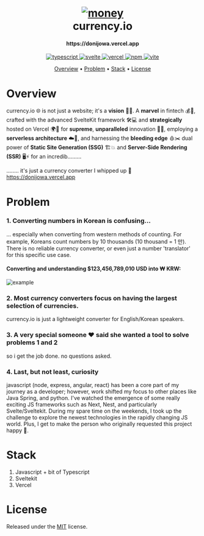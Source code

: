 <h1 align="center">
  <br>
    <a href="https://github.com/euisungkang/currency.io"><img src="https://media1.tenor.com/m/-OATBuvUe60AAAAC/money-sniff.gif" alt="money"></a>
  <br>
  currency.io
</h1>

<h4 align="center">https://donijowa.vercel.app</h4>

<p align="center">
  <a href="https://www.npmjs.com/package/typescript">
    <img alt="typescript" src="https://img.shields.io/badge/typescript-5.0.0%2B-3178c5">
  </a>
  <a href="https://svelte.dev/">
     <img src="https://img.shields.io/badge/svelte-4.2.0%2B-f83c00" alt="svelte">
  </a>
  <a href="https://vercel.com">
     <img alt="vercel" src="https://img.shields.io/badge/vercel-33.0.0%2B-000000">
  </a>
  <a href="https://www.npmjs.com/package/npm">
    <img alt="npm" src="https://img.shields.io/badge/npm-10.4%20%7C%2010.3-c60000">
  </a>
  <a href="https://vitejs.dev/">
    <img alt="vite" src="https://img.shields.io/badge/vite-3.0.0%2B-8975fe">
  </a>
</p>

<p align="center">
  <a href="#overview">Overview</a>
  •
  <a href="#problem">Problem</a>
  •
  <a href="#stack">Stack</a>
  •
  <a href="#license">License</a>
</p>

# Overview
currency.io 🌐 is not just a website; it's a **vision** 🌟✨. A **marvel** in fintech 💰🚀, crafted with the advanced SvelteKit framework 🛠️💻 and **strategically** hosted on Vercel 🌍📡 for **supreme**, **unparalleled** innovation 🚀🌈, employing a **serverless architecture** ☁️🔄, and harnessing the **bleeding edge** 🩸✂️ dual power of **Static Site Generation (SSG)** 🏗️💥 and **Server-Side Rendering (SSR)** 🖥️⚡ for an incredib.........

........ it's just a currency converter I whipped up 😬
https://donijowa.vercel.app
# Problem
### 1. Converting numbers in Korean is confusing...
... especially when converting from western methods of counting. For example, Koreans count numbers by 10 thousands (10 thousand = 1 만). There is no reliable currency converter, or even just a number 'translator' for this specific use case.
#### Converting and understanding $123,456,789,010 USD into ₩ KRW:
<img alt="example" src="https://i.ibb.co/c1vjDGq/Screenshot-2024-02-20-at-3-37-16-PM.png">

### 2. Most currency converters focus on having the largest selection of currencies.
currency.io is just a lightweight converter for English/Korean speakers.

### 3. A very special someone ♥️ said she wanted a tool to solve problems 1 and 2
so i get the job done. no questions asked.

### 4. Last, but not least, curiosity
javascript (node, express, angular, react) has been a core part of my journey as a developer; however, work shifted my focus to other places like Java Spring, and python. I've watched the emergence of some really exciting JS frameworks such as Next, Nest, and particularly Svelte/Sveltekit. During my spare time on the weekends, I took up the challenge to explore the newest technologies in the rapidly changing JS world. Plus, I get to make the person who originally requested this project happy 🙂.
   
# Stack
1. Javascript + bit of Typescript
2. Sveltekit
3. Vercel

# License
Released under the [MIT](LICENSE) license.
